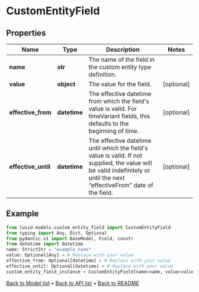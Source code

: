 # CustomEntityField

## Properties
Name | Type | Description | Notes
------------ | ------------- | ------------- | -------------
**name** | **str** | The name of the field in the custom entity type definition. | 
**value** | **object** | The value for the field. | [optional] 
**effective_from** | **datetime** | The effective datetime from which the field&#39;s value is valid. For timeVariant fields, this defaults to the beginning of time. | [optional] 
**effective_until** | **datetime** | The effective datetime until which the field&#39;s value is valid. If not supplied, the value will be valid indefinitely or until the next “effectiveFrom” date of the field. | [optional] 
## Example

```python
from lusid.models.custom_entity_field import CustomEntityField
from typing import Any, Dict, Optional
from pydantic.v1 import BaseModel, Field, constr
from datetime import datetime
name: StrictStr = "example_name"
value: Optional[Any] = # Replace with your value
effective_from: Optional[datetime] = # Replace with your value
effective_until: Optional[datetime] = # Replace with your value
custom_entity_field_instance = CustomEntityField(name=name, value=value, effective_from=effective_from, effective_until=effective_until)

```

[Back to Model list](../README.md#documentation-for-models) &#8226; [Back to API list](../README.md#documentation-for-api-endpoints) &#8226; [Back to README](../README.md)

